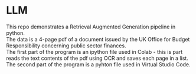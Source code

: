 # LLM

This repo demonstrates a Retrieval Augmented Generation pipeline in python.  
The data is a 4-page pdf of a document issued by the UK Office for Budget Responsibility concerning public sector finances.  
The first part of the program is an ipython file used in Colab - this is part reads the text contents of the pdf using OCR and saves each page in a list.    
The second part of the program is a pyhton file used in Virtual Studio Code.
